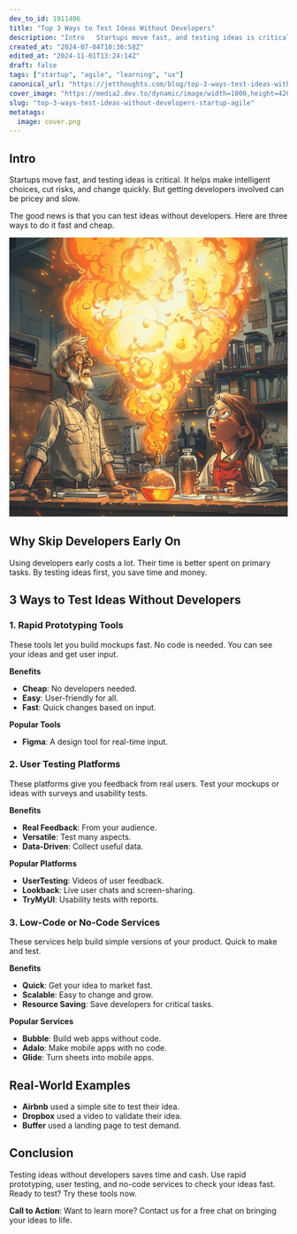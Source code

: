 ```yaml
---
dev_to_id: 1911406
title: "Top 3 Ways to Test Ideas Without Developers"
description: "Intro   Startups move fast, and testing ideas is critical. It helps make intelligent..."
created_at: "2024-07-04T10:36:58Z"
edited_at: "2024-11-01T13:24:14Z"
draft: false
tags: ["startup", "agile", "learning", "ux"]
canonical_url: "https://jetthoughts.com/blog/top-3-ways-test-ideas-without-developers-startup-agile/"
cover_image: "https://media2.dev.to/dynamic/image/width=1000,height=420,fit=cover,gravity=auto,format=auto/https%3A%2F%2Fdev-to-uploads.s3.amazonaws.com%2Fuploads%2Farticles%2Fphse12oocyc3yv33sl4c.png"
slug: "top-3-ways-test-ideas-without-developers-startup-agile"
metatags:
  image: cover.png
---
```

Intro
-----

Startups move fast, and testing ideas is critical. It helps make intelligent choices, cut risks, and change quickly. But getting developers involved can be pricey and slow.

The good news is that you can test ideas without developers. Here are three ways to do it fast and cheap.

![Image description](file_0.png)

Why Skip Developers Early On
----------------------------

Using developers early costs a lot. Their time is better spent on primary tasks. By testing ideas first, you save time and money.

3 Ways to Test Ideas Without Developers
---------------------------------------

### 1\. Rapid Prototyping Tools

These tools let you build mockups fast. No code is needed. You can see your ideas and get user input.

**Benefits**

-   **Cheap**: No developers needed.
-   **Easy**: User-friendly for all.
-   **Fast**: Quick changes based on input.

**Popular Tools**

-   **Figma**: A design tool for real-time input.

### 2\. User Testing Platforms

These platforms give you feedback from real users. Test your mockups or ideas with surveys and usability tests.

**Benefits**

-   **Real Feedback**: From your audience.
-   **Versatile**: Test many aspects.
-   **Data-Driven**: Collect useful data.

**Popular Platforms**

-   **UserTesting**: Videos of user feedback.
-   **Lookback**: Live user chats and screen-sharing.
-   **TryMyUI**: Usability tests with reports.

### 3\. Low-Code or No-Code Services

These services help build simple versions of your product. Quick to make and test.

**Benefits**

-   **Quick**: Get your idea to market fast.
-   **Scalable**: Easy to change and grow.
-   **Resource Saving**: Save developers for critical tasks.

**Popular Services**

-   **Bubble**: Build web apps without code.
-   **Adalo**: Make mobile apps with no code.
-   **Glide**: Turn sheets into mobile apps.

Real-World Examples
-------------------

-   **Airbnb** used a simple site to test their idea.
-   **Dropbox** used a video to validate their idea.
-   **Buffer** used a landing page to test demand.

Conclusion
----------

Testing ideas without developers saves time and cash. Use rapid prototyping, user testing, and no-code services to check your ideas fast. Ready to test? Try these tools now.

**Call to Action**: Want to learn more? Contact us for a free chat on bringing your ideas to life.